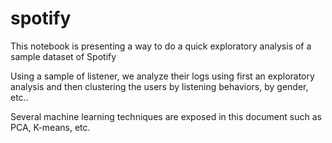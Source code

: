 # spotify

This notebook is presenting a way to do a quick exploratory analysis of a sample dataset of Spotify

Using a sample of listener, we analyze their logs using first an exploratory analysis and then clustering the users by listening behaviors, by gender, etc..

Several machine learning techniques are exposed in this document such as PCA, K-means, etc.